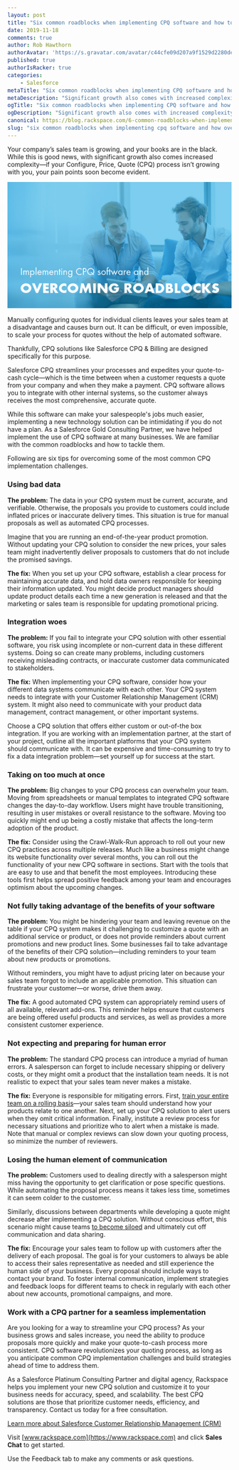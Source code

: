 ```yaml
---
layout: post
title: "Six common roadblocks when implementing CPQ software and how to overcome them"
date: 2019-11-18
comments: true
author: Rob Hawthorn
authorAvatar: 'https://s.gravatar.com/avatar/c44cfe09d207a9f1529d2280dec8583a'
published: true
authorIsRacker: true
categories:
    - Salesforce
metaTitle: "Six common roadblocks when implementing CPQ software and how to overcome them"
metaDescription: "Significant growth also comes with increased complexity--if your Configure, Price, Quote (CPQ) process isn’t growing with you, your pain points soon become evident."
ogTitle: "Six common roadblocks when implementing CPQ software and how to overcome them"
ogDescription: "Significant growth also comes with increased complexity--if your Configure, Price, Quote (CPQ) process isn’t growing with you, your pain points soon become evident."
canonical: https://blog.rackspace.com/6-common-roadblocks-when-implementing-cpq-software-and-how-to-overcome-them/
slug: "six common roadblocks when implementing cpq software and how overcome them" 
---
```


Your company’s sales team is growing, and your books are in the black. While
this is good news, with significant growth also comes increased
complexity&mdash;if your Configure, Price, Quote (CPQ) process isn’t growing
with you, your pain points soon become evident.

<!--more-->

![](Implementing-CPQ-Software.png)


Manually configuring quotes for individual clients leaves your sales team at a
disadvantage and causes burn out. It can be difficult, or even impossible, to
scale your process for quotes without the help of automated software.

Thankfully, CPQ solutions like Salesforce CPQ & Billing are designed specifically
for this purpose.

Salesforce CPQ streamlines your processes and expedites your quote-to-cash
cycle&mdash;which is the time between when a customer requests a quote from your
company and when they make a payment. CPQ software allows you to integrate with
other internal systems, so the customer always receives the most comprehensive,
accurate quote.

While this software can make your salespeople's jobs much easier, implementing
a new technology solution can be intimidating if you do not have a plan. As a
Salesforce Gold Consulting Partner, we have helped implement the use of CPQ
software at many businesses. We are familiar with the common roadblocks and how
to tackle them.

Following are six tips for overcoming some of the most common CPQ implementation
challenges.

### Using bad data

**The problem:** The data in your CPQ system must be current, accurate, and
verifiable. Otherwise, the proposals you provide to customers could include
inflated prices or inaccurate delivery times. This situation is true for manual
proposals as well as automated CPQ processes.

Imagine that you are running an end-of-the-year product promotion. Without
updating your CPQ solution to consider the new prices, your sales team might
inadvertently deliver proposals to customers that do not include the promised
savings.

**The fix:** When you set up your CPQ software, establish a clear process for
maintaining accurate data, and hold data owners responsible for keeping their
information updated. You might decide product managers should update product
details each time a new generation is released and that the marketing or sales
team is responsible for updating promotional pricing.

###  Integration woes

**The problem:** If you fail to integrate your CPQ solution with other essential
software, you risk using incomplete or non-current data in these different
systems. Doing so can create many problems, including customers receiving
misleading contracts, or inaccurate customer data communicated to stakeholders.

**The fix:** When implementing your CPQ software, consider how your different
data systems communicate with each other. Your CPQ system needs to integrate
with your Customer Relationship Management (CRM) system. It might also need to
communicate with your product data management, contract management, or other
important systems.

Choose a CPQ solution that offers either custom or out-of-the box integration.
If you are working with an implementation partner, at the start of your project,
outline all the important platforms that your CPQ system should communicate with.
It can be expensive and time-consuming to try to fix a data integration
problem&mdash;set yourself up for success at the start.

### Taking on too much at once

**The problem:** Big changes to your CPQ process can overwhelm your team. Moving
from spreadsheets or manual templates to integrated CPQ software changes the
day-to-day workflow. Users might have trouble transitioning, resulting in user
mistakes or overall resistance to the software. Moving too quickly might end up
being a costly mistake that affects the long-term adoption of the product.

**The fix:** Consider using the Crawl-Walk-Run approach to roll out your new CPQ
practices across multiple releases. Much like a business might change its website
functionality over several months, you can roll out the functionality of your
new CPQ software in sections. Start with the tools that are easy to use and that
benefit the most employees. Introducing these tools first helps spread positive
feedback among your team and encourages optimism about the upcoming changes.

### Not fully taking advantage of the benefits of your software

**The problem:** You might be hindering your team and leaving revenue on the
table if your CPQ system makes it challenging to customize a quote with an
additional service or product, or does not provide reminders about current
promotions and new product lines. Some businesses fail to take advantage of the
benefits of their CPQ solution&mdash;including reminders to your team about new
products or promotions.

Without reminders, you might have to adjust pricing later on because your sales
team forgot to include an applicable promotion. This situation can frustrate
your customer&mdash;or worse, drive them away.

**The fix:**  A good automated CPQ system can appropriately remind users of all
available, relevant add-ons. This reminder helps ensure that customers are being
offered useful products and services, as well as provides a more consistent
customer experience.

### Not expecting and preparing for human error

**The problem:** The standard CPQ process can introduce a myriad of human errors.
A salesperson can forget to include necessary shipping or delivery costs, or
they might omit a product that the installation team needs. It is not realistic
to expect that your sales team never makes a mistake.

**The fix:** Everyone is responsible for mitigating errors. First,
[train your entire team on a rolling basis](https://www.business.com/articles/empower-your-team-technology-top-to-bottom/)&mdash;your
sales team should understand how your products relate to one another. Next, set
up your CPQ solution to alert users when they omit critical information. Finally,
institute a review process for necessary situations and prioritize who to alert
when a mistake is made. Note that manual or complex reviews can slow down your
quoting process, so minimize the number of reviewers.

### Losing the human element of communication

**The problem:** Customers used to dealing directly with a salesperson might
miss having the opportunity to get clarification or pose specific questions.
While automating the proposal process means it takes less time, sometimes it can
seem colder to the customer.

Similarly, discussions between departments while developing a quote might
decrease after implementing a CPQ solution. Without conscious effort, this
scenario might cause teams
[to become siloed](https://martechseries.com/mts-insights/guest-authors/dont-let-data-silos-downfall/)
and ultimately cut off communication and data sharing.

**The fix:** Encourage your sales team to follow up with customers after the
delivery of each proposal. The goal is for your customers to always be able to
access their sales representative as needed and still experience the human side
of your business. Every proposal should include ways to contact your brand. To
foster internal communication, implement strategies and feedback loops for
different teams to check in regularly with each other about new accounts,
promotional campaigns, and more.

### Work with a CPQ partner for a seamless implementation

Are you looking for a way to streamline your CPQ process? As your business grows
and sales increase, you need the ability to produce proposals more quickly and
make your quote-to-cash process more consistent. CPQ software revolutionizes
your quoting process, as long as you anticipate common CPQ implementation
challenges and build strategies ahead of time to address them.

As a Salesforce Platinum Consulting Partner and digital agency, Rackspace helps
you implement your new CPQ solution and customize it to your business needs for
accuracy, speed, and scalability. The best CPQ solutions are those that
prioritize customer needs, efficiency, and transparency. Contact us today for a
free consultation.

<a class="cta teal" id="cta" href="https://www.rackspace.com/salesforce">Learn more about Salesforce Customer Relationship Management (CRM)</a>

Visit [www.rackspace.com](https://www.rackspace.com) and click **Sales Chat**
to get started.

Use the Feedback tab to make any comments or ask questions.
